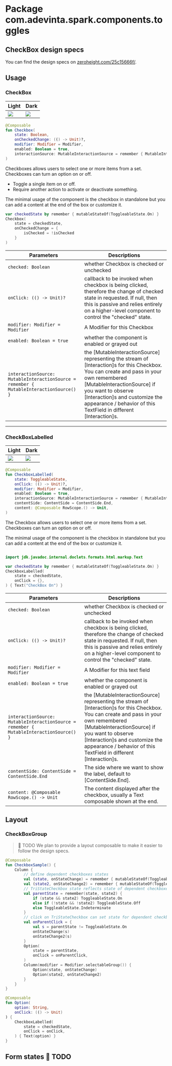 # Package com.adevinta.spark.components.toggles

## CheckBox design specs

You can find the design specs
on [zeroheight.com/25c15666f/](https://zeroheight.com/25c15666f/p/72b9ad-checkbox-/b/057def).

## Usage

### CheckBox

| Light                                                                                                                                                                      | Dark                                                                                                                                                                      |
|----------------------------------------------------------------------------------------------------------------------------------------------------------------------------|---------------------------------------------------------------------------------------------------------------------------------------------------------------------------|
| ![](../../../../../../../../../spark-screenshot-testing/src/test/snapshots/images/com.adevinta.spark_PreviewScreenshotTests_preview_tests_toggles_checkbox_part_light.png) | ![](../../../../../../../../../spark-screenshot-testing/src/test/snapshots/images/com.adevinta.spark_PreviewScreenshotTests_preview_tests_toggles_checkbox_part_dark.png) |

```kotlin
@Composable
fun Checkbox(
    state: Boolean,
    onCheckedChange: (() -> Unit)?,
    modifier: Modifier = Modifier,
    enabled: Boolean = true,
    interactionSource: MutableInteractionSource = remember { MutableInteractionSource() },
)
```

Checkboxes allows users to select one or more items from a set. Checkboxes can turn an option on or
off.

- Toggle a single item on or off.
- Require another action to activate or deactivate something.

The minimal usage of the component is the checkbox in standalone but you can add a content at the
end of the box or customize it.

```kotlin
var checkedState by remember { mutableStateOf(ToggleableState.On) }
Checkbox(
    state = checkedState,
    onCheckedChange = {
        isChecked = !isChecked
    }
)
```

| Parameters                                                                              | Descriptions                                                                                                                                                                                                                                                                                       |
|-----------------------------------------------------------------------------------------|----------------------------------------------------------------------------------------------------------------------------------------------------------------------------------------------------------------------------------------------------------------------------------------------------|
| `checked: Boolean`                                                                      | whether Checkbox is checked or unchecked                                                                                                                                                                                                                                                           |
| `onClick: (() -> Unit)?`                                                                | callback to be invoked when checkbox is being clicked, therefore the change of checked state in requested. If null, then this is passive and relies entirely on a higher-level component to control the "checked" state.                                                                           |
| `modifier: Modifier = Modifier`                                                         | A Modifier for this Checkbox                                                                                                                                                                                                                                                                       |
| `enabled: Boolean = true`                                                               | whether the component is enabled or grayed out                                                                                                                                                                                                                                                     |
| `interactionSource: MutableInteractionSource = remember { MutableInteractionSource() }` | the [MutableInteractionSource] representing the stream of [Interaction]s for this Checkbox. You can create and pass in your own remembered [MutableInteractionSource] if you want to observe [Interaction]s and customize the appearance / behavior of this TextField in different [Interaction]s. |

---

### CheckBoxLabelled

| Light                                                                                                                                                                              | Dark                                                                                                                                                                              |
|------------------------------------------------------------------------------------------------------------------------------------------------------------------------------------|-----------------------------------------------------------------------------------------------------------------------------------------------------------------------------------|
| ![](../../../../../../../../../spark-screenshot-testing/src/test/snapshots/images/com.adevinta.spark_PreviewScreenshotTests_preview_tests_toggles_checkboxlabelled_part_light.png) | ![](../../../../../../../../../spark-screenshot-testing/src/test/snapshots/images/com.adevinta.spark_PreviewScreenshotTests_preview_tests_toggles_checkboxlabelled_part_dark.png) |

```kotlin
@Composable
fun CheckboxLabelled(
    state: ToggleableState,
    onClick: (() -> Unit)?,
    modifier: Modifier = Modifier,
    enabled: Boolean = true,
    interactionSource: MutableInteractionSource = remember { MutableInteractionSource() },
    contentSide: ContentSide = ContentSide.End,
    content: @Composable RowScope.() -> Unit,
)
```

The Checkbox allows users to select one or more items from a set. Checkboxes can turn an option on
or off.

The minimal usage of the component is the checkbox in standalone but you can add a content at the
end of the box or customize it.

```kotlin

import jdk.javadoc.internal.doclets.formats.html.markup.Text

var checkedState by remember { mutableStateOf(ToggleableState.On) }
CheckboxLabelled(
    state = checkedState,
    onClick = {},
) { Text("CheckBox On") }
```

| Parameters                                                                              | Descriptions                                                                                                                                                                                                                                                                                       |
|-----------------------------------------------------------------------------------------|----------------------------------------------------------------------------------------------------------------------------------------------------------------------------------------------------------------------------------------------------------------------------------------------------|
| `checked: Boolean`                                                                      | whether Checkbox is checked or unchecked                                                                                                                                                                                                                                                           |
| `onClick: (() -> Unit)?`                                                                | callback to be invoked when checkbox is being clicked, therefore the change of checked state in requested. If null, then this is passive and relies entirely on a higher-level component to control the "checked" state.                                                                           |
| `modifier: Modifier = Modifier`                                                         | A Modifier for this text field                                                                                                                                                                                                                                                                     |
| `enabled: Boolean = true`                                                               | whether the component is enabled or grayed out                                                                                                                                                                                                                                                     |
| `interactionSource: MutableInteractionSource = remember { MutableInteractionSource() }` | the [MutableInteractionSource] representing the stream of [Interaction]s for this Checkbox. You can create and pass in your own remembered [MutableInteractionSource] if you want to observe [Interaction]s and customize the appearance / behavior of this TextField in different [Interaction]s. |
| `contentSide: ContentSide = ContentSide.End`                                            | The side where we want to show the label, default to [ContentSide.End].                                                                                                                                                                                                                            |
| `content: @Composable RowScope.() -> Unit`                                              | The content displayed after the checkbox, usually a Text composable shown at the end.                                                                                                                                                                                                              |                                                                                                                                                                                                                                                                                                    |

## Layout

### CheckBoxGroup

> 🚀 TODO
> We plan to provide a layout composable to make it easier to follow the design specs.

```kotlin
@Composable
fun CheckboxSample() {
    Column {
        // define dependent checkboxes states
        val (state, onStateChange) = remember { mutableStateOf(ToggleableState.On) }
        val (state2, onStateChange2) = remember { mutableStateOf(ToggleableState.On) }
        // TriStateCheckbox state reflects state of dependent checkboxes
        val parentState = remember(state, state2) {
            if (state && state2) ToggleableState.On
            else if (!state && !state2) ToggleableState.Off
            else ToggleableState.Indeterminate
        }
        // click on TriStateCheckbox can set state for dependent checkboxes
        val onParentClick = {
            val s = parentState != ToggleableState.On
            onStateChange(s)
            onStateChange2(s)
        }
        Option(
            state = parentState,
            onClick = onParentClick,
        )
        Column(modifier = Modifier.selectableGroup()) {
            Option(state, onStateChange)
            Option(state2, onStateChange2)
        }
    }
}

@Composable
fun Option(
    option: String,
    onClick: (() -> Unit)
) {
    CheckboxLabelled(
        state = checkedState,
        onClick = onClick,
    ) { Text(option) }
}
```

## Form states 🚀 TODO
